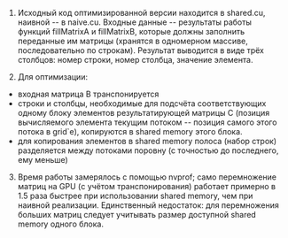 1) Исходный код оптимизированной версии находится в shared.cu, наивной -- в naive.cu. Входные данные -- результаты работы функций
fillMatrixA и fillMatrixB, которые должны заполнить переданные им матрицы (хранятся в одномерном массиве, последовательно по строкам).
Результат выводится в виде трёх столбцов: номер строки, номер столбца, значение элемента.

2) Для оптимизации: 

*  входная матрица B транспонируется
*  строки и столбцы, необходимые для подсчёта соответствующих одному блоку элементов результатирующей матрицы C (позиция вычисляемого элемента текущим потоком -- позиция самого этого потока в grid`е), копируются в shared memory этого блока.
*  для копирования элементов в shared memory полоса (набор строк) разделяется между потоками поровну (с точностью до последнего, ему меньше)

3) Время работы замерялось с помощью nvprof; само перемножение матриц на GPU (с учётом транспонирования) работает примерно в $` 1.5 `$ раза быстрее при
использовании shared memory, чем при наивной реализации. Единственный недостаток: для перемножения больших матриц следует учитывать размер доступной
shared memory одного блока.
